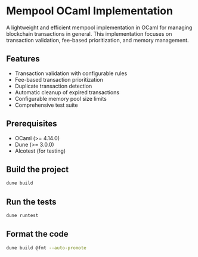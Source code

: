 # Mempool OCaml Implementation

A lightweight and efficient mempool implementation in OCaml for managing blockchain transactions in general. This implementation focuses on transaction validation, fee-based prioritization, and memory management.

## Features

- Transaction validation with configurable rules
- Fee-based transaction prioritization
- Duplicate transaction detection
- Automatic cleanup of expired transactions
- Configurable memory pool size limits
- Comprehensive test suite

## Prerequisites

- OCaml (>= 4.14.0)
- Dune (>= 3.0.0)
- Alcotest (for testing)

## Build the project

```bash
dune build
```

## Run the tests

```bash
dune runtest
```

## Format the code

```bash
dune build @fmt --auto-promote
```
